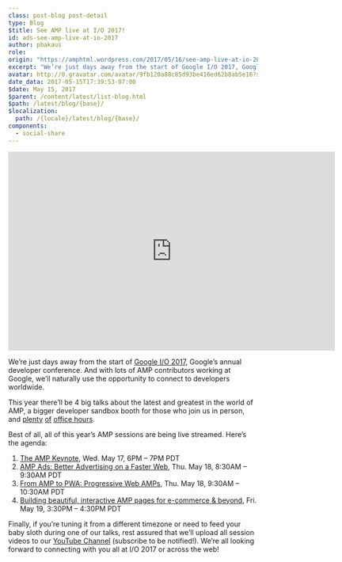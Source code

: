 ```yaml
---
class: post-blog post-detail
type: Blog
$title: See AMP live at I/O 2017!
id: ads-see-amp-live-at-io-2017
author: pbakaus
role: 
origin: "https://amphtml.wordpress.com/2017/05/16/see-amp-live-at-io-2017/amp/"
excerpt: "We’re just days away from the start of Google I/O 2017, Google’s annual developer conference. Join us live or on the live stream!"
avatar: http://0.gravatar.com/avatar/9fb120a88c85d93be416ed62b8ab5e16?s=96&d=identicon&r=G
date_data: 2017-05-15T17:39:53-07:00
$date: May 15, 2017
$parent: /content/latest/list-blog.html
$path: /latest/blog/{base}/
$localization:
  path: /{locale}/latest/blog/{base}/
components:
  - social-share
---
```


<div class="amp-wp-article-content">
<div class="jetpack-video-wrapper"><iframe class='youtube-player' type='text/html' width='660' height='402' src='https://www.youtube.com/embed/rTwoOJAh6kM?version=3&#038;rel=1&#038;fs=1&#038;autohide=2&#038;showsearch=0&#038;showinfo=1&#038;iv_load_policy=1&#038;wmode=transparent' allowfullscreen='true' style='border:0;'></iframe></div>
<p>We’re just days away from the start of <a href="https://events.google.com/io/">Google I/O 2017</a>, Google’s annual developer conference. And with lots of AMP contributors working at Google, we’ll naturally use the opportunity to connect to developers worldwide.</p>
<p>This year there&#8217;ll be 4 big talks about the latest and greatest in the world of AMP, a bigger developer sandbox booth for those who join us in person, and <a href="https://events.google.com/io/schedule/?section=may-17&amp;sid=caf11654-2811-43bf-b509-fe0458d1fb3f&amp;track=mobileweb">plenty</a> <a href="https://events.google.com/io/schedule/?section=may-18&amp;sid=0a77265f-e197-4592-ae8f-121dbe494682&amp;track=mobileweb">of</a> <a href="https://events.google.com/io/schedule/?section=may-19&amp;sid=c8f513ae-c14c-4da0-8641-4fa80f1f1ccd&amp;track=mobileweb">office hours</a>.</p>
<p>Best of all, all of this year’s AMP sessions are being live streamed. Here’s the agenda:</p>
<ol>
<li><a href="https://events.google.com/io/schedule/?section=may-17&amp;sid=4a79267f-f0ff-4db3-b60a-6f49bddf63dd&amp;track=mobileweb">The AMP Keynote</a>, Wed. May 17, 6PM &#8211; 7PM PDT</li>
<li><a href="https://events.google.com/io/schedule/?section=may-18&amp;sid=c2ff9879-113b-417a-b611-c4d37815c8d8&amp;track=mobileweb">AMP Ads: Better Advertising on a Faster Web</a>, Thu. May 18, 8:30AM &#8211; 9:30AM PDT</li>
<li><a href="https://events.google.com/io/schedule/?section=may-18&amp;sid=b5355230-00c5-473b-aee8-5e2199190ebe&amp;track=mobileweb">From AMP to PWA: Progressive Web AMPs</a>, Thu. May 18, 9:30AM &#8211; 10:30AM PDT</li>
<li><a href="https://events.google.com/io/schedule/?section=may-19&amp;sid=a73c46cc-7732-4acc-b205-37be05338302&amp;track=mobileweb">Building beautiful, interactive AMP pages for e-commerce &amp; beyond</a>, Fri. May 19, 3:30PM &#8211; 4:30PM PDT</li>
</ol>
<p>Finally, if you’re tuning it from a different timezone or need to feed your baby sloth during one of our talks, rest assured that we’ll upload all session videos to our <a href="https://www.youtube.com/TheAMPProject">YouTube Channel</a> (subscribe to be notified!). We’re all looking forward to connecting with you all at I/O 2017 or across the web!</p><br />  
</div>

